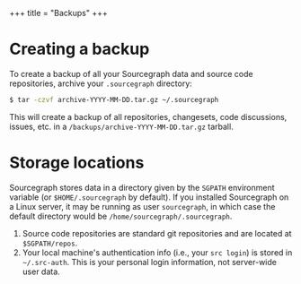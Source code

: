 +++
title = "Backups"
+++

# Creating a backup

To create a backup of all your Sourcegraph data and source code
repositories, archive your `.sourcegraph` directory:

```bash
$ tar -czvf archive-YYYY-MM-DD.tar.gz ~/.sourcegraph
```

This will create a backup of all repositories, changesets, code
discussions, issues, etc. in a `/backups/archive-YYYY-MM-DD.tar.gz`
tarball.

# Storage locations

Sourcegraph stores data in a directory given by the `SGPATH`
environment variable (or `$HOME/.sourcegraph` by default). If you
installed Sourcegraph on a Linux server, it may be running as user
`sourcegraph`, in which case the default directory would be
`/home/sourcegraph/.sourcegraph`.

1. Source code repositories are standard git repositories and are located at
   `$SGPATH/repos`.
1. Your local machine's authentication info (i.e., your `src login`) is stored in
   `~/.src-auth`. This is your personal login information, not server-wide user
   data.
